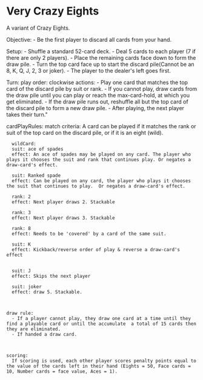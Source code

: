 # Very Crazy Eights
A variant of Crazy Eights.


Objective:
    - Be the first player to discard all cards from your hand.

Setup: 
    - Shuffle a standard 52-card deck.
    - Deal 5 cards to each player (7 if there are only 2 players).
    - Place the remaining cards face down to form the draw pile.
    - Turn the top card face up to start the discard pile(Cannot be an 8, K, Q, J, 2, 3 or joker).
    - The player to the dealer's left goes first.
  
Turn: 
    play order: clockwise
    actions: 
      - Play one card that matches the top card of the discard pile by suit or rank.
      - If you cannot play, draw cards from the draw pile until you can play or reach the max-card-hold, at which you  get eliminated.
      - If the draw pile runs out, reshuffle all but the top card of the discard pile to form a new draw pile.
      - After playing, the next player takes their turn."


  cardPlayRules: 
      match criteria:
      A card can be played if it matches the rank or suit of the top card on the discard pile, or if it is an eight (wild).

      wildCard: 
      suit: ace of spades
      effect: An ace of spades may be played on any card. The player who plays it chooses the suit and rank that continues play. Or negates a draw-card's effect.

      suit: Ranked spade
      effect: Can be played on any card, the player who plays it chooses the suit that continues to play.  Or negates a draw-card's effect.

      rank: 2
      effect: Next player draws 2. Stackable

      rank: 3
      effect: Next player draws 3. Stackable

      rank: 8
      effect: Needs to be 'covered' by a card of the same suit.

      suit: K
      effect: Kickback/reverse order of play & reverse a draw-card's effect


      suit: J
      effect: Skips the next player

      suit: joker
      effect: draw 5. Stackable.


    
    draw rule:
      - If a player cannot play, they draw one card at a time until they find a playable card or until the accumulate  a total of 15 cards then they are eliminated.
      - If handed a draw card.

  

    scoring:
      If scoring is used, each other player scores penalty points equal to the value of the cards left in their hand (Eights = 50, Face cards = 10, Number cards = face value, Aces = 1).
  


